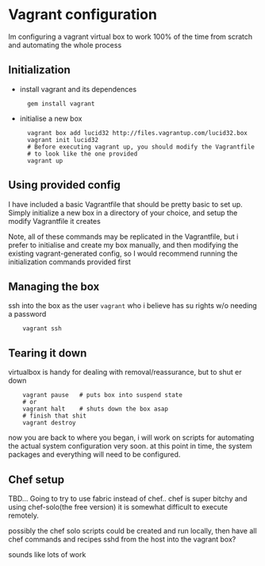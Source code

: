 # Vagrant configuration

Im configuring a vagrant virtual box to work 100% of the time from scratch
and automating the whole process


## Initialization

* install vagrant and its dependences

        gem install vagrant

* initialise a new box


        vagrant box add lucid32 http://files.vagrantup.com/lucid32.box
        vagrant init lucid32
        # Before executing vagrant up, you should modify the Vagrantfile
        # to look like the one provided
        vagrant up



## Using provided config

I have included a basic Vagrantfile that should be pretty basic to set up.
Simply initialize a new box in a directory of your choice, and setup the 
modify Vagrantfile it creates

Note, all of these commands may be replicated in the Vagrantfile,
but i prefer to initialise and create my box manually, and then modifying
the existing vagrant-generated config, so I would recommend running the
initialization commands provided first



## Managing the box

ssh into the box as the user `vagrant` who i believe has su rights w/o
needing a password
    
        vagrant ssh

## Tearing it down

virtualbox is handy for dealing with removal/reassurance, but to shut er down

        vagrant pause   # puts box into suspend state
        # or
        vagrant halt    # shuts down the box asap
        # finish that shit
        vagrant destroy


now you are back to where you began, i will work on scripts for automating 
the actual system configuration very soon. at this point in time,
the system packages and everything will need to be configured.

## Chef setup

TBD... Going to try to use fabric instead of chef.. chef is super bitchy
and using chef-solo(the free version) it is somewhat difficult to execute
remotely.

possibly the chef solo scripts could be created and run locally, then have all chef commands and recipes sshd from the host into the vagrant box?

sounds like lots of work
